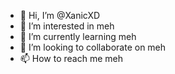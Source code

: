 - 👋 Hi, I’m @XanicXD
- 👀 I’m interested in meh
- 🌱 I’m currently learning meh
- 💞️ I’m looking to collaborate on meh
- 📫 How to reach me meh

<!---
XanicXD/XanicXD is a meh
